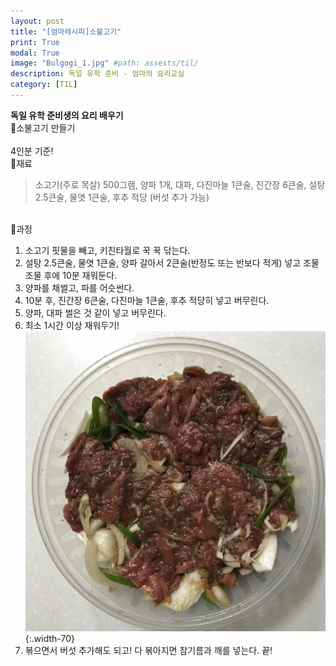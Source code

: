 ```yaml
---
layout: post
title: "[엄마레시피]소불고기"
print: True
modal: True
image: "Bulgogi_1.jpg" #path: assests/til/
description: 독일 유학 준비 - 엄마의 요리교실
category: [TIL]
---
```


__독일 유학 준비생의 요리 배우기__   
🥩소불고기 만들기  
<br/>
4인분 기준!  
📍재료  
> 소고기(주로 목살) 500그램, 양파 1개, 대파, 다진마늘 1큰술, 진간장 6큰술, 설탕 2.5큰술, 물엿 1큰술, 후추 적당 (버섯 추가 가능)  

<br/>
📍과정  

1. 소고기 핏물을 빼고, 키친타월로 꾹 꾹 닦는다.  
2. 설탕 2.5큰술, 물엿 1큰술, 양파 갈아서 2큰술(반정도 또는 반보다 적게) 넣고 조물조물 후에 10분 재워둔다.  
3. 양파를 채썰고, 파를 어슷썬다.  
4. 10분 후, 진간장 6큰술, 다진마늘 1큰술, 후추 적당히 넣고 버무린다.  
5. 양파, 대파 썰은 것 같이 넣고 버무린다.  
6. 최소 1시간 이상 재워두기!  
![재워둔 고기](/assets/til/Bulgogi_1.JPG){:.width-70}
7. 볶으면서 버섯 추가해도 되고! 다 볶아지면 참기름과 깨를 넣는다. 끝!  